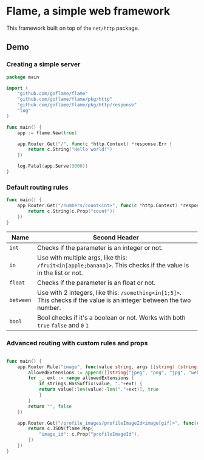 # Flame, a simple web framework

This framework built on top of the `net/http` package.

## Demo

### Creating a simple server

```go
package main

import (
	"github.com/goflame/flame"
	"github.com/goflame/flame/pkg/http"
	"github.com/goflame/flame/pkg/http/response"
	"log"
)

func main() {
	app := flame.New(true)

	app.Router.Get("/", func(c *http.Context) *response.Err {
		return c.String("Hello world!")
	})

	log.Fatal(app.Serve(3000))
}
```

### Default routing rules

```go
func main() {
    app.Router.Get("/numbers/count<int>", func(c *http.Context) *response.Err {
        return c.String(c.Prop("count"))
    })
}
```


| Name      | Second Header                                                                                                         |
|-----------|-----------------------------------------------------------------------------------------------------------------------|
| `int`     | Checks if the parameter is an integer or not.                                                                         |
| `in`      | Use with multiple args, like this: `/fruit<in[apple;banana]>`. This checks if the value is in the list or not.        |
| `float`   | Checks if the parameter is an float or not.                                                                           |
| `between` | Use with 2 integers, like this: `/something<in[1;5]>`. This checks if the value is an integer between the two number. |
| `bool`    | Bool checks if it's a boolean or not. Works with both `true` `false` and `0` `1`                                      |


### Advanced routing with custom rules and props

```go

func main() {
    app.Router.Rule("image", func(value string, args []string) (string, bool) {
        allowedExtensions := append([]string{"jpeg", "png", "jpg", "webp"}, args...)
        for _, ext := range allowedExtensions {
            if strings.HasSuffix(value, "."+ext) {
            return value[:len(value)-len("."+ext)], true
            }
        }
        return "", false
    })	

    app.Router.Get("/profile_images/profileImageId<image[gif]>", func(c *http.Context) *response.Err {
        return c.JSON(flame.Map{
            "image_id": c.Prop("profileImageId"),
        })
    })
}
```